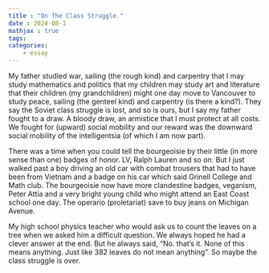```yaml
---
title : "On The Class Struggle."
date : 2024-08-1
mathjax : true
tags:
categories:
    - essay
---
```


My father studied war, sailing (the rough kind) and carpentry that I may study mathematics and politics that my children may study art and literature that their children (my grandchildren) might one day move to Vancouver to study peace, sailing (the genteel kind) and carpentry (is there a kind?). They say the Soviet class struggle is lost, and so is ours, but I say my father fought to a draw. A bloody draw, an armistice that I must protect at all costs. We fought for (upward) social mobility and our reward was the downward social mobility of the intelligentsia (of which I am now part). 

There was a time when you could tell the bourgeoisie by their little (in more sense than one) badges of honor. LV, Ralph Lauren and so on. But I just walked past a boy driving an old car with combat trousers that had to have been from Vietnam and a badge on his car which said Grinell College and Math club. The bourgeoisie now have more clandestine badges, veganism, Peter Attia and a very bright young child who might attend an East Coast school one day. The operario (proletariat) save to buy jeans on Michigan Avenue. 

My high school physics teacher who would ask us to count the leaves on a tree when we asked him a difficult question. We always hoped he had a clever answer at the end. But he always said, “No. that’s it. None of this means anything. Just like 382 leaves do not mean anything”.  So maybe the class struggle is over.